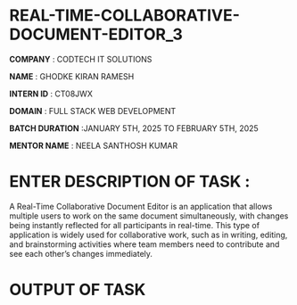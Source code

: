 # REAL-TIME-COLLABORATIVE-DOCUMENT-EDITOR_3

**COMPANY** : CODTECH IT SOLUTIONS

**NAME** : GHODKE KIRAN RAMESH

**INTERN ID** : CT08JWX

**DOMAIN** : FULL STACK WEB DEVELOPMENT

**BATCH DURATION** :JANUARY 5TH, 2025 TO FEBRUARY 5TH, 2025

**MENTOR NAME** : NEELA SANTHOSH KUMAR

# ENTER DESCRIPTION OF TASK :

A Real-Time Collaborative Document Editor is an application that allows multiple users to work on the same document simultaneously, with changes being instantly reflected for all participants in real-time. This type of application is widely used for collaborative work, such as in writing, editing, and brainstorming activities where team members need to contribute and see each other’s changes immediately.

# OUTPUT OF TASK
